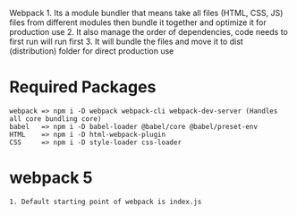 Webpack
    1. Its a module bundler that means take all files (HTML, CSS, JS) files from different modules
    then bundle it together and optimize it for production use 
    2. It also manage the order of dependencies, code needs to first run will run first 
    3. It will bundle the files and move it to dist (distribution) folder for direct production use 

# Required Packages
    webpack => npm i -D webpack webpack-cli webpack-dev-server (Handles all core bundling core)
    babel   => npm i -D babel-loader @babel/core @babel/preset-env
    HTML    => npm i -D html-webpack-plugin
    CSS     => npm i -D style-loader css-loader
# webpack 5 

    1. Default starting point of webpack is index.js
